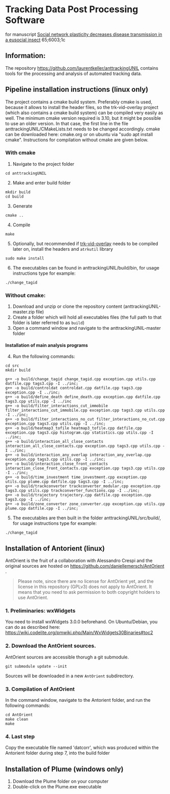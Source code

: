 # Tracking Data Post Processing Software
for manuscript [Social network plasticity decreases disease transmission in a eusocial insect](http://doi.org/10.1126/science.aat4793)
65;6003;1c
## Information:

The repository https://github.com/laurentkeller/anttrackingUNIL
contains tools for the processing and analysis of automated tracking
data.

## Pipeline installation instructions (linux only)

The project contains a cmake build system. Preferably cmake is used, because it allows to install the header files, so the trk-vid-overlay project (which also contains a cmake build system) can be compiled very easily as well. The minimum cmake version required is 3.10, but it might be possible to use an older version. In that case, the first line in the file anttrackingUNIL/CMakeLists.txt needs to be changed accordingly. cmake can be downloaded here: cmake.org or on ubuntu via "sudo apt install cmake".
Instructions for compilation without cmake are given below.

### With cmake
1. Navigate to the project folder
```shell
cd anttrackingUNIL
```

2. Make and enter build folder
```shell
mkdir build
cd build
```

3. Generate
```shell
cmake ..
```

4. Compile
```shell
make
```

5. Optionally, but recommended if [trk-vid-overlay](https://github.com/laurentkeller/trk-vid-overlay) needs to be compiled later on, install the headers and `atrkutil` library
```shell
sudo make install
```

6. The executables can be found in anttrackingUNIL/build/bin, for usage instructions type for example:
```shell
./change_tagid
```

### Without cmake:

1. Download and unzip or clone the repository content (anttrackingUNIL-master.zip file)
2. Create a folder which will hold all executables files (the full path to that folder is later referred to as `build`)
3. Open a command window and navigate to the anttrackingUNIL-master folder

#### Installation of main analysis programs
4. Run the following commands:

```shell
cd src
mkdir build
```

```shell
g++ -o build/change_tagid change_tagid.cpp exception.cpp utils.cpp datfile.cpp tags3.cpp -I ../inc;
g++ -o build/controldat controldat.cpp datfile.cpp tags3.cpp exception.cpp -I ../inc;
g++ -o build/define_death define_death.cpp exception.cpp datfile.cpp tags3.cpp utils.cpp -I ../inc
g++ -o build/filter_interactions_cut_immobile filter_interactions_cut_immobile.cpp exception.cpp tags3.cpp utils.cpp -I ../inc;
g++ -o build/filter_interactions_no_cut filter_interactions_no_cut.cpp exception.cpp tags3.cpp utils.cpp -I ../inc;
g++ -o build/heatmap3_tofile heatmap3_tofile.cpp datfile.cpp exception.cpp tags3.cpp histogram.cpp statistics.cpp utils.cpp -I ../inc;
g++ -o build/interaction_all_close_contacts interaction_all_close_contacts.cpp exception.cpp tags3.cpp utils.cpp -I ../inc;
g++ -o build/interaction_any_overlap interaction_any_overlap.cpp exception.cpp tags3.cpp utils.cpp -I ../inc;
g++ -o build/interaction_close_front_contacts interaction_close_front_contacts.cpp exception.cpp tags3.cpp utils.cpp -I ../inc;
g++ -o build/time_investment time_investment.cpp exception.cpp utils.cpp plume.cpp datfile.cpp tags3.cpp -I ../inc;
g++ -o build/trackconverter trackconverter_modular.cpp exception.cpp tags3.cpp utils.cpp trackconverter_functions.cpp -I ../inc;
g++ -o build/trajectory trajectory.cpp datfile.cpp exception.cpp tags3.cpp -I ../inc;
g++ -o build/zone_converter zone_converter.cpp exception.cpp utils.cpp plume.cpp datfile.cpp -I ../inc;
```

5. The executables are then built in the folder anttrackingUNIL/src/build/, for usage instructions type for example:
```shell
./change_tagid
```

## Installation of Antorient (linux)

AntOrient is the fruit of a collaboration with Alessandro Crespi and
the original sources are hosted on
https://github.com/daniellemersch/AntOrient .

> Please note, since there are no license for AntOrient yet, and
> the license in this repository (GPLv3) does not apply to
> AntOrient. It means that you need to ask permission to both
> copyright holders to use AntOrient.

### 1. Preliminaries: wxWidgets

You need to install wxWidgets 3.0.0 beforehand. On Ubuntu/Debian, you
can do as described here:
https://wiki.codelite.org/pmwiki.php/Main/WxWidgets30Binaries#toc2

### 2. Download the AntOrient sources.

AntOrient sources are accessible thorugh a git submodule.

```shell
git submodule update --init
```

Sources will be downloaded in a new `AntOrient` subdirectory.

### 3. Compilation of AntOrient

In the command window, navigate to the Antorient folder, and run the
following commands:

```shell
cd AntOrient
make clean
make
```

### 4. Last step

Copy the executable file named 'datcorr', which was produced within the Antorient folder during step 7, into the build folder

## Installation of Plume (windows only)

1. Download the Plume folder on your computer
2. Double-click on the Plume.exe executable
